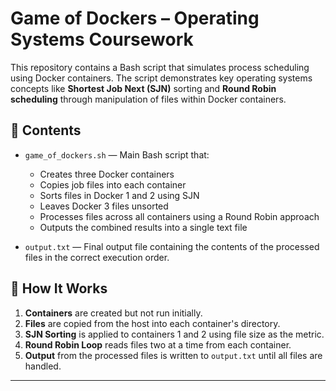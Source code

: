# Game of Dockers – Operating Systems Coursework

This repository contains a Bash script that simulates process scheduling using Docker containers. The script demonstrates key operating systems concepts like **Shortest Job Next (SJN)** sorting and **Round Robin scheduling** through manipulation of files within Docker containers.

## 📁 Contents

- `game_of_dockers.sh` — Main Bash script that:
  - Creates three Docker containers
  - Copies job files into each container
  - Sorts files in Docker 1 and 2 using SJN
  - Leaves Docker 3 files unsorted
  - Processes files across all containers using a Round Robin approach
  - Outputs the combined results into a single text file

- `output.txt` — Final output file containing the contents of the processed files in the correct execution order.

## 🐳 How It Works

1. **Containers** are created but not run initially.
2. **Files** are copied from the host into each container's directory.
3. **SJN Sorting** is applied to containers 1 and 2 using file size as the metric.
4. **Round Robin Loop** reads files two at a time from each container.
5. **Output** from the processed files is written to `output.txt` until all files are handled.

---

